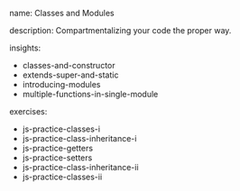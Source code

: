 name: Classes and Modules

description: Compartmentalizing your code the proper way.

insights:
  - classes-and-constructor
  - extends-super-and-static
  - introducing-modules
  - multiple-functions-in-single-module

exercises:
  - js-practice-classes-i
  - js-practice-class-inheritance-i
  - js-practice-getters
  - js-practice-setters
  - js-practice-class-inheritance-ii
  - js-practice-classes-ii
 
